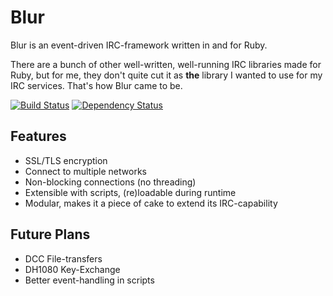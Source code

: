 Blur
====
Blur is an event-driven IRC-framework written in and for Ruby.

There are a bunch of other well-written, well-running IRC libraries made for
Ruby, but for me, they don't quite cut it as **the** library I wanted to use for
my IRC services. That's how Blur came to be.

[![Build Status](https://travis-ci.org/mkroman/blur.svg?branch=isupport)](https://travis-ci.org/mkroman/blur)
[![Dependency Status](https://gemnasium.com/mkroman/blur.svg)](https://gemnasium.com/mkroman/blur)

Features
--------
  * SSL/TLS encryption
  * Connect to multiple networks
  * Non-blocking connections (no threading)
  * Extensible with scripts, (re)loadable during runtime
  * Modular, makes it a piece of cake to extend its IRC-capability

Future Plans
------------
  * DCC File-transfers
  * DH1080 Key-Exchange
  * Better event-handling in scripts
